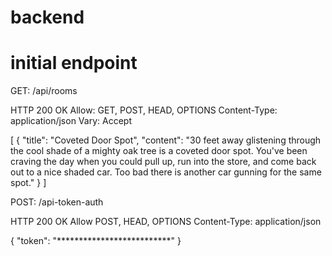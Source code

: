 # backend

# initial endpoint

GET: /api/rooms

HTTP 200 OK
Allow: GET, POST, HEAD, OPTIONS
Content-Type: application/json
Vary: Accept

[
    {
        "title": "Coveted Door Spot",
        "content": "30 feet away glistening through the cool shade of a mighty oak tree is a coveted door spot. You've been craving the day when you could pull up, run into the store, and come back out to a nice shaded car. Too bad there is another car gunning for the same spot."
    }
]


POST: /api-token-auth

HTTP 200 OK
Allow POST, HEAD, OPTIONS
Content-Type: application/json

{
    "token": "**************************"
}
